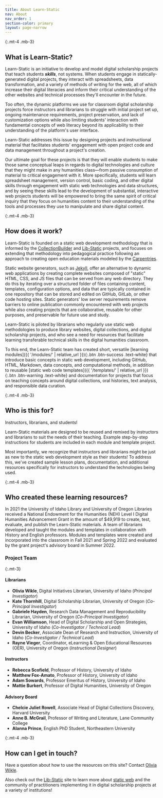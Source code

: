 ```yaml
---
title: About Learn-Static
nav: About
nav_order: 1
section-color: primary
layout: page-narrow
---
```


{:.mt-4 .mb-3}
## What is Learn-Static?

Learn-Static is an initiative to develop and model digital scholarship projects that teach students ***skills***, not systems.
When students engage in statically-generated digital projects, they interact with spreadsheets, data transformation, and a variety of methods of writing for the web, all of which increase their digital literacies and inform their critical understanding of the other websites and technical processes they'll encounter in the future.

Too often, the dynamic platforms we use for classroom digital scholarship projects force instructors and librarians to struggle with initial project set up, ongoing maintenance requirements, project preservation, and lack of customization options while also limiting students' interaction with fundamental concepts of web literacy beyond its applicability to their understanding of the platform's user interface.

Learn-Static addresses this issue by designing projects and instructional material that facilitates students' engagement with open project code and data management throughout a project's creation.

Our ultimate goal for these projects is that they will enable students to make those same conceptual leaps in regards to digital technologies and culture that they might make in any humanities class—from passive consumption of material to critical engagement with it.
More specifically, students will learn spreadsheet management, version control, basic coding, and other digital skills through engagement with static web technologies and data structures, and by seeing these skills lead to the development of substantial, interactive web projects students will be empowered to bring the same spirit of critical inquiry that they focus on humanities content to their understanding of the tools and processes they use to manipulate and share digital content.

{:.mt-4 .mb-3}
## How does it work?

Learn-Static is founded on a static web development methodology that is informed by the [CollectionBuilder](https://collectionbuilder.github.io/) and [Lib-Static](https://lib-static.github.io/) projects, and focuses on extending that methodology into pedagogical practice following an approach to creating open education materials modeled by the [Carpentries](https://software-carpentry.org/about/).

Static website generators, such as [​Jekyll](https://jekyllrb.com/)​, offer an alternative to dynamic web applications by creating complete websites composed of "static" HTML, CSS, and JS files that can be served from any web directory.
They do this by iterating over a structured folder of files containing content, templates, configuration options, and data that are typically contained in one repository that can be stored and edited on GitHub, GitLab, or other code hosting sites.
Static generators' low server requirements remove barriers to online publication commonly encountered with web projects​ while also creating projects that are collaborative, reusable for other purposes, and preservable for future use and study.

Learn-Static is piloted by librarians who regularly use static web methodologies to produce library websites, digital collections, and digital scholarship projects, and who see a need for resources that facilitate learning transferable technical skills in the digital humanities classroom.

To this end, the Learn-Static team has created short, versatile [learning modules]({{ '/modules/' | relative_url }}){:.btn .btn-success .text-white} that introduce basic concepts in static web development, including GitHub, HTML, Markdown, data concepts, and computational methods, in addition to reusable [static web code templates]({{ '/templates/' | relative_url }}){:.btn .btn-warning .text-white} and documentation for projects that focus on teaching concepts around digital collections, oral histories, text analysis, and responsible data curation.

{:.mt-4 .mb-3}
## Who is this for?

Instructors, librarians, and students!

Learn-Static materials are designed to be reused and remixed by instructors and librarians to suit the needs of their teaching.
Example step-by-step instructions for students are included in each module and template project. 

Most importantly, we recognize that instructors and librarians might be just as new to the static web development style as their students!
To address this, we've created sample lesson plans, documentation, and additional resources specifically for instructors to understand the technologies being used.

{:.mt-4 .mb-3}
## Who created these learning resources?

In 2021 the University of Idaho Library and University of Oregon Libraries received a National Endowment for the Humanities (NEH) Level I Digital Humanities Advancement Grant in the amount of $49,919 to create, test, evaluate, and publish the Learn-Static materials.
A team of librarians developed and taught the modules and templates in collaboration with History and English professors.
Modules and templates were created and incorporated into the classroom in Fall 2021 and Spring 2022 and evaluated by the grant project's advisory board in Summer 2022.

### Project Team

{:.mt-3}
#### Librarians

- **Olivia Wikle**, Digital Initiatives Librarian, University of Idaho (*Principal Investigator*)
- **Kate Thornhill**, Digital Scholarship Librarian, University of Oregon (*Co-Principal Investigator*)
- **Gabriele Hayden**, Research Data Management and Reproducibility Librarian, University of Oregon (*Co-Principal Investigator*)
- **Evan Williamson**, Head of Digital Scholarship and Open Strategies, University of Idaho (*Co-Investigator / Technical Lead*)
- **Devin Becker**, Associate Dean of Research and Instruction, University of Idaho (*Co-Investigator / Technical Lead*)
- **Rayne Vieger**, Coordinator, eLearning & Open Educational Resources (OER), University of Oregon (*Instructional Designer*)

#### Instructors

- **Rebecca Scofield**, Professor of History, University of Idaho
- **Matthew Fox-Amato**, Professor of History, University of Idaho
- **Adam Sowards**, Professor Emeritus of History, University of Idaho
- **Mattie Burkert**, Professor of Digital Humanities, University of Oregon

#### Advisory Board

- **Chelcie Juliet Rowell**, Associate Head of Digital Collections Discovery, Harvard University
- **Anne B. McGrail**, Professor of Writing and Literature, Lane Community College
- **Alanna Prince**, English PhD Student, Northeastern University

{:.mt-4 .mb-3}
## How can I get in touch?

Have a question about how to use the resources on this site?
Contact [Olivia Wikle](mailto:omwikle@iastate.edu).

Also check out the [Lib-Static](https://lib-static.github.io/) site to learn more about [static web](https://lib-static.github.io/about/) and the community of practitioners implementing it in digital scholarship projects at a variety of institutions!